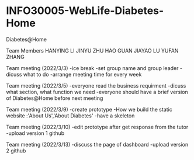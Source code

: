 # INFO30005-WebLife-Diabetes-Home
Diabetes@Home 

Team Members
  HANYING LI
  JINYU ZHU
  HAO GUAN
  JIAYAO LU
  YUFAN ZHANG

Team meeting (2022/3/3)
-ice break
-set group name and group leader
-dicuss what to do
-arrange meeting time for every week

Team meeting (2022/3/5)
-everyone read the business requirment
-dicuss what section, what function we need
-everyone should have a brief version of Diabetes@Home before next meeting

Team meeting (2022/3/9)
-create prototype
-How we build the static website :'About Us','About Diabetes'
-have a skeleton 

Team meeting (2022/3/10)
-edit prototype after get response from the tutor
-upload version 1 github 

Team meeting (2022/3/13)
-discuss the page of dashboard
-upload version 2 github

